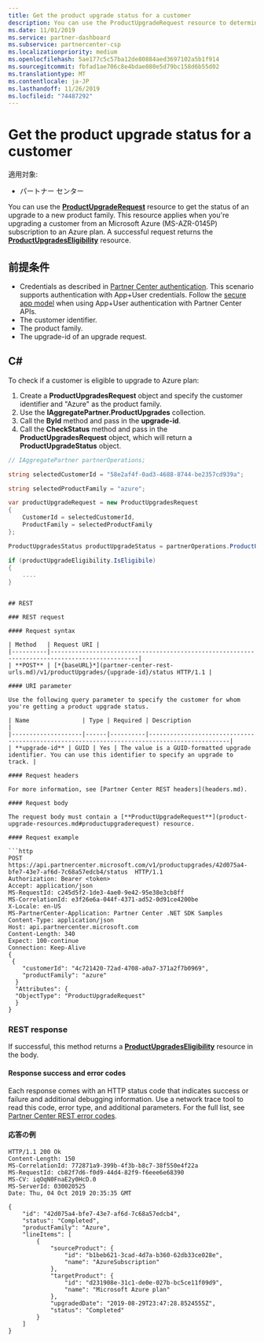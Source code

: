 ```yaml
---
title: Get the product upgrade status for a customer
description: You can use the ProductUpgradeRequest resource to determine the status of a product upgrade for a customer to a new product family, such as from a Microsoft Azure (MS-AZR-0145P) subscription to an Azure plan.
ms.date: 11/01/2019
ms.service: partner-dashboard
ms.subservice: partnercenter-csp
ms.localizationpriority: medium
ms.openlocfilehash: 5ae177c5c57ba12de80884aed3697102a5b1f914
ms.sourcegitcommit: fbfad1ae706c8e4bdae080e5d79bc158d6b55d02
ms.translationtype: MT
ms.contentlocale: ja-JP
ms.lasthandoff: 11/26/2019
ms.locfileid: "74487292"
---
```

# <a name="get-the-product-upgrade-status-for-a-customer"></a>Get the product upgrade status for a customer

適用対象:

- パートナー センター

You can use the [**ProductUpgradeRequest**](product-upgrade-resources.md#productupgraderequest) resource to get the status of an upgrade to a new product family. This resource applies when you're upgrading a customer from an Microsoft Azure (MS-AZR-0145P) subscription to an Azure plan. A successful request returns the [**ProductUpgradesEligibility**](product-upgrade-resources.md#productupgradeseligibility) resource.

## <a name="prerequisites"></a>前提条件

- Credentials as described in [Partner Center authentication](partner-center-authentication.md). This scenario supports authentication with App+User credentials. Follow the [secure app model](enable-secure-app-model.md) when using App+User authentication with Partner Center APIs.
- The customer identifier.
- The product family.
- The upgrade-id of an upgrade request.

## <a name="c"></a>C\#

To check if a customer is eligible to upgrade to Azure plan:

1. Create a **ProductUpgradesRequest** object and specify the customer identifier and "Azure" as the product family.
2. Use the **IAggregatePartner.ProductUpgrades** collection.
2. Call the **ById** method and pass in the **upgrade-id**.
3. Call the **CheckStatus** method and pass in the **ProductUpgradesRequest** object, which will return a **ProductUpgradeStatus** object.

```csharp
// IAggregatePartner partnerOperations;

string selectedCustomerId = "58e2af4f-0ad3-4688-8744-be2357cd939a";

string selectedProductFamily = "azure";

var productUpgradeRequest = new ProductUpgradesRequest
{
    CustomerId = selectedCustomerId,
    ProductFamily = selectedProductFamily
};

ProductUpgradesStatus productUpgradeStatus = partnerOperations.ProductUpgrades.ById(selectedUpgradeId).CheckStatus(productUpgradeRequest);

if (productUpgradeEligibility.IsEligibile)
{
    ....
}

```
```

## REST

### REST request

#### Request syntax

| Method   | Request URI |
|----------|-----------------------------------------------------------------------------------------------|
| **POST** | [*{baseURL}*](partner-center-rest-urls.md)/v1/productUpgrades/{upgrade-id}/status HTTP/1.1 |

#### URI parameter

Use the following query parameter to specify the customer for whom you're getting a product upgrade status.

| Name               | Type | Required | Description                                                                                 |
|--------------------|------|----------|---------------------------------------------------------------------------------------------|
| **upgrade-id** | GUID | Yes | The value is a GUID-formatted upgrade identifier. You can use this identifier to specify an upgrade to track. |

#### Request headers

For more information, see [Partner Center REST headers](headers.md).

#### Request body

The request body must contain a [**ProductUpgradeRequest**](product-upgrade-resources.md#productupgraderequest) resource.

#### Request example

```http
POST https://api.partnercenter.microsoft.com/v1/productupgrades/42d075a4-bfe7-43e7-af6d-7c68a57edcb4/status  HTTP/1.1
Authorization: Bearer <token>
Accept: application/json
MS-RequestId: c245d5f2-1de3-4ae0-9e42-95e38e3cb8ff
MS-CorrelationId: e3f26e6a-044f-4371-ad52-0d91ce4200be
X-Locale: en-US
MS-PartnerCenter-Application: Partner Center .NET SDK Samples
Content-Type: application/json
Host: api.partnercenter.microsoft.com
Content-Length: 340
Expect: 100-continue
Connection: Keep-Alive
{
 {
    "customerId": "4c721420-72ad-4708-a0a7-371a2f7b0969",
    "productFamily": "azure"
  }
  "Attributes": {
  "ObjectType": "ProductUpgradeRequest"
  }
}
```

### <a name="rest-response"></a>REST response

If successful, this method returns a [**ProductUpgradesEligibility**](product-upgrade-resources.md#productupgradeseligibility) resource in the body.

#### <a name="response-success-and-error-codes"></a>Response success and error codes

Each response comes with an HTTP status code that indicates success or failure and additional debugging information. Use a network trace tool to read this code, error type, and additional parameters. For the full list, see [Partner Center REST error codes](error-codes.md).

#### <a name="response-example"></a>応答の例

```http
HTTP/1.1 200 Ok
Content-Length: 150
MS-CorrelationId: 772871a9-399b-4f3b-b8c7-38f550e4f22a
MS-RequestId: cb82f7d6-f0d9-44d4-82f9-f6eee6e68390
MS-CV: iqOqN0FnaE2y0HcD.0
MS-ServerId: 030020525
Date: Thu, 04 Oct 2019 20:35:35 GMT

{
    "id": "42d075a4-bfe7-43e7-af6d-7c68a57edcb4",
    "status": "Completed",
    "productFamily": "Azure",
    "lineItems": [
        {
            "sourceProduct": {
                "id": "b1beb621-3cad-4d7a-b360-62db33ce028e",
                "name": "AzureSubscription"
            },
            "targetProduct": {
                "id": "d231908e-31c1-de0e-027b-bc5ce11f09d9",
                "name": "Microsoft Azure plan"
            },
            "upgradedDate": "2019-08-29T23:47:28.8524555Z",
            "status": "Completed"
        }
    ]
}

```
